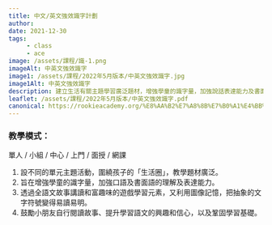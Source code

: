 ```yaml
---
title: 中文/英文強效識字計劃
author:
date: 2021-12-30
tags: 
     - class
     - ace
image: /assets/課程/識-1.png
imageAlt: 中英文強效識字
image1: /assets/課程/2022年5月版本/中英文強效識字.jpg
image1Alt: 中英文強效識字
description: 建立生活有關主題學習廣泛題材，增強學童的識字量，加強說話表達能力及書面語的理解能力。透過全語文故事講讀和富趣味的遊戲學習元素，又利用圖像記憶，把抽象的文字符號變得易讀易明，鼓勵閱讀文章的自學習慣，提升自信心及學習語文的興趣。
leaflet: /assets/課程/2022年5月版本/中英文強效識字.pdf
canonical: https://rookieacademy.org/%E8%AA%B2%E7%A8%8B%E7%B0%A1%E4%BB%8B/%E4%B8%AD%E8%8B%B1%E6%96%87%E8%AD%98%E5%AD%97%E8%A8%88%E5%8A%83/
---
```


### 教學模式：
單人 / 小組 / 中心 / 上門 / 面授 / 網課

1. 設不同的單元主題活動，圍繞孩子的「生活圈」，教學題材廣泛。
2. 旨在增強學童的識字量，加強口語及書面語的理解及表達能力。
3. 透過全語文故事講讀和富趣味的遊戲學習元素，又利用圖像記憶，把抽象的文字符號變得易讀易明。
4. 鼓勵小朋友自行閱讀故事、提升學習語文的興趣和信心，以及鞏固學習基礎。